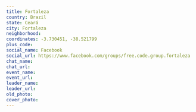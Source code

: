 ```yaml
---
title: Fortaleza
country: Brazil
state: Ceará
city: Fortaleza
neighborhood: 
coordinates: -3.730451, -38.521799
plus_code:
social_name: Facebook
social_url: https://www.facebook.com/groups/free.code.group.fortaleza
chat_name:
chat_url:
event_name:
event_url:
leader_name:
leader_url:
old_photo: 
cover_photo:
---
```


